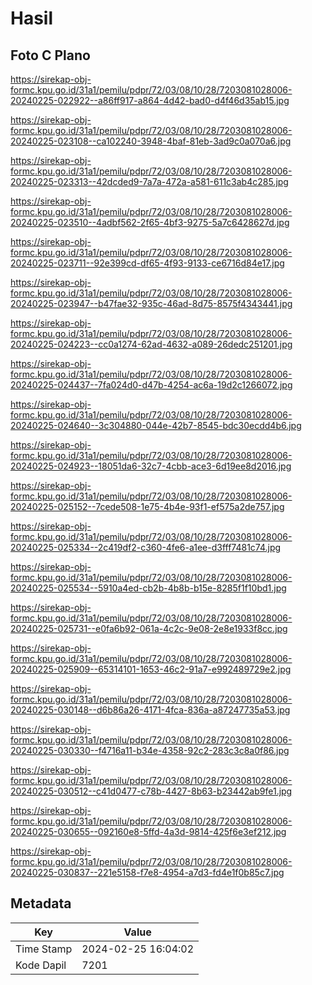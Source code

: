 # Hasil

## Foto C Plano

https://sirekap-obj-formc.kpu.go.id/31a1/pemilu/pdpr/72/03/08/10/28/7203081028006-20240225-022922--a86ff917-a864-4d42-bad0-d4f46d35ab15.jpg

https://sirekap-obj-formc.kpu.go.id/31a1/pemilu/pdpr/72/03/08/10/28/7203081028006-20240225-023108--ca102240-3948-4baf-81eb-3ad9c0a070a6.jpg

https://sirekap-obj-formc.kpu.go.id/31a1/pemilu/pdpr/72/03/08/10/28/7203081028006-20240225-023313--42dcded9-7a7a-472a-a581-611c3ab4c285.jpg

https://sirekap-obj-formc.kpu.go.id/31a1/pemilu/pdpr/72/03/08/10/28/7203081028006-20240225-023510--4adbf562-2f65-4bf3-9275-5a7c6428627d.jpg

https://sirekap-obj-formc.kpu.go.id/31a1/pemilu/pdpr/72/03/08/10/28/7203081028006-20240225-023711--92e399cd-df65-4f93-9133-ce6716d84e17.jpg

https://sirekap-obj-formc.kpu.go.id/31a1/pemilu/pdpr/72/03/08/10/28/7203081028006-20240225-023947--b47fae32-935c-46ad-8d75-8575f4343441.jpg

https://sirekap-obj-formc.kpu.go.id/31a1/pemilu/pdpr/72/03/08/10/28/7203081028006-20240225-024223--cc0a1274-62ad-4632-a089-26dedc251201.jpg

https://sirekap-obj-formc.kpu.go.id/31a1/pemilu/pdpr/72/03/08/10/28/7203081028006-20240225-024437--7fa024d0-d47b-4254-ac6a-19d2c1266072.jpg

https://sirekap-obj-formc.kpu.go.id/31a1/pemilu/pdpr/72/03/08/10/28/7203081028006-20240225-024640--3c304880-044e-42b7-8545-bdc30ecdd4b6.jpg

https://sirekap-obj-formc.kpu.go.id/31a1/pemilu/pdpr/72/03/08/10/28/7203081028006-20240225-024923--18051da6-32c7-4cbb-ace3-6d19ee8d2016.jpg

https://sirekap-obj-formc.kpu.go.id/31a1/pemilu/pdpr/72/03/08/10/28/7203081028006-20240225-025152--7cede508-1e75-4b4e-93f1-ef575a2de757.jpg

https://sirekap-obj-formc.kpu.go.id/31a1/pemilu/pdpr/72/03/08/10/28/7203081028006-20240225-025334--2c419df2-c360-4fe6-a1ee-d3fff7481c74.jpg

https://sirekap-obj-formc.kpu.go.id/31a1/pemilu/pdpr/72/03/08/10/28/7203081028006-20240225-025534--5910a4ed-cb2b-4b8b-b15e-8285f1f10bd1.jpg

https://sirekap-obj-formc.kpu.go.id/31a1/pemilu/pdpr/72/03/08/10/28/7203081028006-20240225-025731--e0fa6b92-061a-4c2c-9e08-2e8e1933f8cc.jpg

https://sirekap-obj-formc.kpu.go.id/31a1/pemilu/pdpr/72/03/08/10/28/7203081028006-20240225-025909--65314101-1653-46c2-91a7-e992489729e2.jpg

https://sirekap-obj-formc.kpu.go.id/31a1/pemilu/pdpr/72/03/08/10/28/7203081028006-20240225-030148--d6b86a26-4171-4fca-836a-a87247735a53.jpg

https://sirekap-obj-formc.kpu.go.id/31a1/pemilu/pdpr/72/03/08/10/28/7203081028006-20240225-030330--f4716a11-b34e-4358-92c2-283c3c8a0f86.jpg

https://sirekap-obj-formc.kpu.go.id/31a1/pemilu/pdpr/72/03/08/10/28/7203081028006-20240225-030512--c41d0477-c78b-4427-8b63-b23442ab9fe1.jpg

https://sirekap-obj-formc.kpu.go.id/31a1/pemilu/pdpr/72/03/08/10/28/7203081028006-20240225-030655--092160e8-5ffd-4a3d-9814-425f6e3ef212.jpg

https://sirekap-obj-formc.kpu.go.id/31a1/pemilu/pdpr/72/03/08/10/28/7203081028006-20240225-030837--221e5158-f7e8-4954-a7d3-fd4e1f0b85c7.jpg


## Metadata

| Key        | Value               |
| ---------- | ------------------- |
| Time Stamp | 2024-02-25 16:04:02 |
| Kode Dapil | 7201                |



